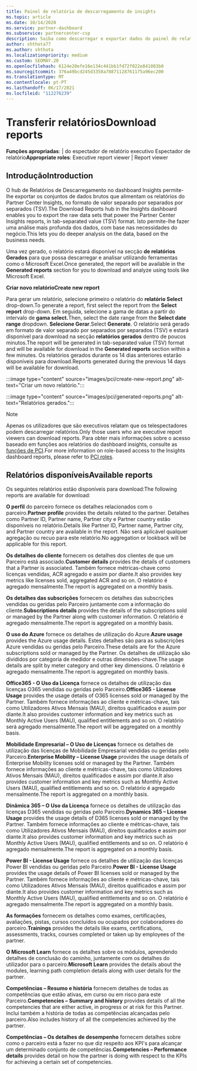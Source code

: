 ```yaml
---
title: Painel de relatório de descarregamento de insights
ms.topic: article
ms.date: 10/14/2020
ms.service: partner-dashboard
ms.subservice: partnercenter-csp
description: Saiba como descarregar e exportar dados do painel de relatórios unificado do Partner Center e dos relatórios partner Center Insights.
author: shthota77
ms.author: shthota
ms.localizationpriority: medium
ms.custom: SEOMAY.20
ms.openlocfilehash: 6124e20efe16e134c441bb1fd72f022e841083b0
ms.sourcegitcommit: 376a49bcd245d3358a78871128761175a96ec200
ms.translationtype: MT
ms.contentlocale: pt-PT
ms.lasthandoff: 06/17/2021
ms.locfileid: "112276239"
---
```

# <a name="download-reports"></a><span data-ttu-id="d5f2d-103">Transferir relatórios</span><span class="sxs-lookup"><span data-stu-id="d5f2d-103">Download reports</span></span>

<span data-ttu-id="d5f2d-104">**Funções apropriadas**: | do espectador de relatório executivo Espectador de relatório</span><span class="sxs-lookup"><span data-stu-id="d5f2d-104">**Appropriate roles**: Executive report viewer | Report viewer</span></span>

## <a name="introduction"></a><span data-ttu-id="d5f2d-105">Introdução</span><span class="sxs-lookup"><span data-stu-id="d5f2d-105">Introduction</span></span>

<span data-ttu-id="d5f2d-106">O hub de Relatórios de Descarregamento no dashboard Insights permite-lhe exportar os conjuntos de dados brutos que alimentam os relatórios do Partner Center Insights, no formato de valor separado por separados por separados (TSV).</span><span class="sxs-lookup"><span data-stu-id="d5f2d-106">The Download Reports hub in the Insights dashboard enables you to export the raw data sets that power the Partner Center Insights reports, in tab-separated value (TSV) format.</span></span> <span data-ttu-id="d5f2d-107">Isto permite-lhe fazer uma análise mais profunda dos dados, com base nas necessidades do negócio.</span><span class="sxs-lookup"><span data-stu-id="d5f2d-107">This lets you do deeper analysis on the data, based on the business needs.</span></span>

<span data-ttu-id="d5f2d-108">Uma vez gerado, o relatório estará disponível na secção **de relatórios Gerados** para que possa descarregar e analisar utilizando ferramentas como o Microsoft Excel.</span><span class="sxs-lookup"><span data-stu-id="d5f2d-108">Once generated, the report  will be available in the **Generated reports** section for you to download and analyze using tools like Microsoft Excel.</span></span>

<span data-ttu-id="d5f2d-109">**Criar novo relatório**</span><span class="sxs-lookup"><span data-stu-id="d5f2d-109">**Create new report**</span></span>

<span data-ttu-id="d5f2d-110">Para gerar um relatório, selecione primeiro o relatório do **relatório Select** drop-down.</span><span class="sxs-lookup"><span data-stu-id="d5f2d-110">To generate a report, first select the report from the **Select report** drop-down.</span></span> <span data-ttu-id="d5f2d-111">Em seguida, selecione a gama de datas a partir do intervalo de **gama select.**</span><span class="sxs-lookup"><span data-stu-id="d5f2d-111">Then, select the date range from the **Select date range** dropdown.</span></span> <span data-ttu-id="d5f2d-112">**Selecione Gerar**.</span><span class="sxs-lookup"><span data-stu-id="d5f2d-112">Select **Generate**.</span></span> <span data-ttu-id="d5f2d-113">O relatório será gerado em formato de valor separado por separados por separados (TSV) e estará disponível para download na secção **relatórios gerados** dentro de poucos minutos.</span><span class="sxs-lookup"><span data-stu-id="d5f2d-113">The report will be generated in tab-separated value (TSV) format and will be available for download in the **Generated reports** section within a few minutes.</span></span> <span data-ttu-id="d5f2d-114">Os relatórios gerados durante os 14 dias anteriores estarão disponíveis para download.</span><span class="sxs-lookup"><span data-stu-id="d5f2d-114">Reports generated during the previous 14 days will be available for download.</span></span>

:::image type="content" source="images/pci/create-new-report.png" alt-text="Criar um novo relatório.":::

:::image type="content" source="images/pci/generated-reports.png" alt-text="Relatórios gerados.":::

>[!NOTE] 
><span data-ttu-id="d5f2d-117">Apenas os utilizadores que são executivos relatam que os telespectadores podem descarregar relatórios.</span><span class="sxs-lookup"><span data-stu-id="d5f2d-117">Only those users who are executive report viewers can download reports.</span></span> <span data-ttu-id="d5f2d-118">Para obter mais informações sobre o acesso baseado em funções aos relatórios do dashboard insights, consulte as [funções de PCI](pci-roles.md).</span><span class="sxs-lookup"><span data-stu-id="d5f2d-118">For more information on role-based access to the Insights dashboard reports, please refer to [PCI roles](pci-roles.md).</span></span> 

## <a name="available-reports"></a><span data-ttu-id="d5f2d-119">Relatórios disponíveis</span><span class="sxs-lookup"><span data-stu-id="d5f2d-119">Available reports</span></span>

<span data-ttu-id="d5f2d-120">Os seguintes relatórios estão disponíveis para download:</span><span class="sxs-lookup"><span data-stu-id="d5f2d-120">The following reports are available for download:</span></span>

<span data-ttu-id="d5f2d-121">**O perfil** do parceiro fornece os detalhes relacionados com o parceiro.</span><span class="sxs-lookup"><span data-stu-id="d5f2d-121">**Partner profile** provides the details related to the partner.</span></span> <span data-ttu-id="d5f2d-122">Detalhes como Partner ID, Partner name, Partner city e Partner country estão disponíveis no relatório.</span><span class="sxs-lookup"><span data-stu-id="d5f2d-122">Details like Partner ID, Partner name, Partner city, and Partner country are available in the report.</span></span> <span data-ttu-id="d5f2d-123">Não será aplicável qualquer agregação ou recuo para este relatório.</span><span class="sxs-lookup"><span data-stu-id="d5f2d-123">No aggregation or lookback will be applicable for this report.</span></span>

<span data-ttu-id="d5f2d-124">**Os detalhes do cliente** fornecem os detalhes dos clientes de que um Parceiro está associado.</span><span class="sxs-lookup"><span data-stu-id="d5f2d-124">**Customer details** provides the details of customers that a Partner is associated.</span></span> <span data-ttu-id="d5f2d-125">Também fornece métricas-chave como licenças vendidas, ACR agregado e assim por diante.</span><span class="sxs-lookup"><span data-stu-id="d5f2d-125">It also provides key metrics like licenses sold, aggregated ACR and so on.</span></span> <span data-ttu-id="d5f2d-126">O relatório é agregado mensalmente.</span><span class="sxs-lookup"><span data-stu-id="d5f2d-126">The report is aggregated on a monthly basis.</span></span>

<span data-ttu-id="d5f2d-127">**Os detalhes das subscrições** fornecem os detalhes das subscrições vendidas ou geridas pelo Parceiro juntamente com a informação do cliente.</span><span class="sxs-lookup"><span data-stu-id="d5f2d-127">**Subscriptions details** provides the details of the subscriptions sold or managed by the Partner along with customer information.</span></span> <span data-ttu-id="d5f2d-128">O relatório é agregado mensalmente.</span><span class="sxs-lookup"><span data-stu-id="d5f2d-128">The report is aggregated on a monthly basis.</span></span>

<span data-ttu-id="d5f2d-129">**O uso do Azure** fornece os detalhes de utilização do Azure.</span><span class="sxs-lookup"><span data-stu-id="d5f2d-129">**Azure usage** provides the Azure usage details.</span></span> <span data-ttu-id="d5f2d-130">Estes detalhes são para as subscrições Azure vendidas ou geridas pelo Parceiro.</span><span class="sxs-lookup"><span data-stu-id="d5f2d-130">These details are for the Azure subscriptions sold or managed by the Partner.</span></span> <span data-ttu-id="d5f2d-131">Os detalhes de utilização são divididos por categoria de medidor e outras dimensões-chave.</span><span class="sxs-lookup"><span data-stu-id="d5f2d-131">The usage details are split by meter category and other key dimensions.</span></span> <span data-ttu-id="d5f2d-132">O relatório é agregado mensalmente.</span><span class="sxs-lookup"><span data-stu-id="d5f2d-132">The report is aggregated on monthly basis.</span></span>

<span data-ttu-id="d5f2d-133">**Office365 - O Uso da Licença** fornece os detalhes de utilização das licenças O365 vendidas ou geridas pelo Parceiro.</span><span class="sxs-lookup"><span data-stu-id="d5f2d-133">**Office365 - License Usage** provides the usage details of O365 licenses sold or managed by the Partner.</span></span> <span data-ttu-id="d5f2d-134">Também fornece informações ao cliente e métricas-chave, tais como Utilizadores Ativos Mensais (MAU), direitos qualificados e assim por diante.</span><span class="sxs-lookup"><span data-stu-id="d5f2d-134">It also provides customer information and key metrics such as Monthly Active Users (MAU), qualified entitlements and so on.</span></span> <span data-ttu-id="d5f2d-135">O relatório será agregado mensalmente.</span><span class="sxs-lookup"><span data-stu-id="d5f2d-135">The report will be aggregated on a monthly basis.</span></span>

<span data-ttu-id="d5f2d-136">**Mobilidade Empresarial – O Uso de Licenças**  fornece os detalhes de utilização das licenças de Mobilidade Empresarial vendidas ou geridas pelo Parceiro.</span><span class="sxs-lookup"><span data-stu-id="d5f2d-136">**Enterprise Mobility – License Usage**  provides the usage details of Enterprise Mobility licenses sold or managed by the Partner.</span></span> <span data-ttu-id="d5f2d-137">Também fornece informações ao cliente e métricas-chave, tais como Utilizadores Ativos Mensais (MAU), direitos qualificados e assim por diante.</span><span class="sxs-lookup"><span data-stu-id="d5f2d-137">It also provides customer information and key metrics such as Monthly Active Users (MAU), qualified entitlements and so on.</span></span> <span data-ttu-id="d5f2d-138">O relatório é agregado mensalmente.</span><span class="sxs-lookup"><span data-stu-id="d5f2d-138">The report is aggregated on a monthly basis.</span></span>

<span data-ttu-id="d5f2d-139">**Dinâmica 365 – O Uso da Licença** fornece os detalhes de utilização das licenças D365 vendidas ou geridas pelo Parceiro.</span><span class="sxs-lookup"><span data-stu-id="d5f2d-139">**Dynamics 365 – License Usage** provides the usage details of D365 licenses sold or managed by the Partner.</span></span> <span data-ttu-id="d5f2d-140">Também fornece informações ao cliente e métricas-chave, tais como Utilizadores Ativos Mensais (MAU), direitos qualificados e assim por diante.</span><span class="sxs-lookup"><span data-stu-id="d5f2d-140">It also provides customer information and key metrics such as Monthly Active Users (MAU), qualified entitlements and so on.</span></span> <span data-ttu-id="d5f2d-141">O relatório é agregado mensalmente.</span><span class="sxs-lookup"><span data-stu-id="d5f2d-141">The report is aggregated on a monthly basis.</span></span>

<span data-ttu-id="d5f2d-142">**Power BI - License Usage** fornece os detalhes de utilização das licenças Power BI vendidas ou geridas pelo Parceiro.</span><span class="sxs-lookup"><span data-stu-id="d5f2d-142">**Power BI - License Usage** provides the usage details of Power BI licenses sold or managed by the Partner.</span></span> <span data-ttu-id="d5f2d-143">Também fornece informações ao cliente e métricas-chave, tais como Utilizadores Ativos Mensais (MAU), direitos qualificados e assim por diante.</span><span class="sxs-lookup"><span data-stu-id="d5f2d-143">It also provides customer information and key metrics such as Monthly Active Users (MAU), qualified entitlements and so on.</span></span> <span data-ttu-id="d5f2d-144">O relatório é agregado mensalmente.</span><span class="sxs-lookup"><span data-stu-id="d5f2d-144">The report is aggregated on a monthly basis.</span></span>

<span data-ttu-id="d5f2d-145">**As formações** fornecem os detalhes como exames, certificações, avaliações, pistas, cursos concluídos ou ocupados por colaboradores do parceiro.</span><span class="sxs-lookup"><span data-stu-id="d5f2d-145">**Trainings** provides the details like exams, certifications, assessments, tracks, courses completed or taken up by employees of the partner.</span></span>

<span data-ttu-id="d5f2d-146">**O Microsoft Learn** fornece os detalhes sobre os módulos, aprendendo detalhes de conclusão do caminho, juntamente com os detalhes do utilizador para o parceiro.</span><span class="sxs-lookup"><span data-stu-id="d5f2d-146">**Microsoft Learn** provides the details about the modules, learning path completion details along with user details for the partner.</span></span>

<span data-ttu-id="d5f2d-147">**Competências – Resumo e história** fornecem detalhes de todas as competências que estão ativas, em curso ou em risco para este Parceiro.</span><span class="sxs-lookup"><span data-stu-id="d5f2d-147">**Competencies – Summary and history** provides details of all the competencies that are either active, in progress or at risk for this Partner.</span></span> <span data-ttu-id="d5f2d-148">Inclui também a história de todas as competências alcançadas pelo parceiro.</span><span class="sxs-lookup"><span data-stu-id="d5f2d-148">Also includes history of all the competencies achieved by the partner.</span></span>

<span data-ttu-id="d5f2d-149">**Competências – Os detalhes de desempenho** fornecem detalhes sobre como o parceiro está a fazer no que diz respeito aos KPI's para alcançar um determinado conjunto de competências.</span><span class="sxs-lookup"><span data-stu-id="d5f2d-149">**Competencies – Performance details** provides detail on how the partner is doing with respect to the KPIs for achieving a certain set of competencies.</span></span>

